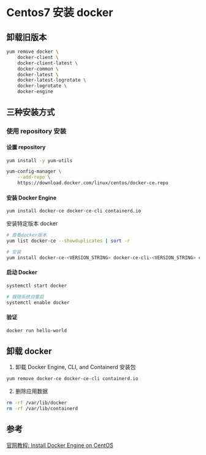 # Centos7 安装 docker

## 卸载旧版本

```bash
yum remove docker \
    docker-client \
    docker-client-latest \
    docker-common \
    docker-latest \
    docker-latest-logrotate \
    docker-logrotate \
    docker-engine
```

## 三种安装方式

### 使用 repository 安装

#### 设置 repository

```bash
yum install -y yum-utils

yum-config-manager \
    --add-repo \
    https://download.docker.com/linux/centos/docker-ce.repo
```

#### 安装 Docker Engine

```bash
yum install docker-ce docker-ce-cli containerd.io
```

安装特定版本 docker

```bash
# 查看docker版本
yum list docker-ce --showduplicates | sort -r

# 安装
yum install docker-ce-<VERSION_STRING> docker-ce-cli-<VERSION_STRING> containerd.io
```

#### 启动 Docker

```bash
systemctl start docker

# 跟随系统自重启
systemctl enable docker
```

#### 验证

```bash
docker run hello-world
```

## 卸载 docker

1. 卸载 Docker Engine, CLI, and Containerd 安装包

```bash
yum remove docker-ce docker-ce-cli containerd.io
```

2. 删除应用数据

```bash
rm -rf /var/lib/docker
rm -rf /var/lib/containerd
```

## 参考

[官网教程: Install Docker Engine on CentOS](https://docs.docker.com/engine/install/centos/)
